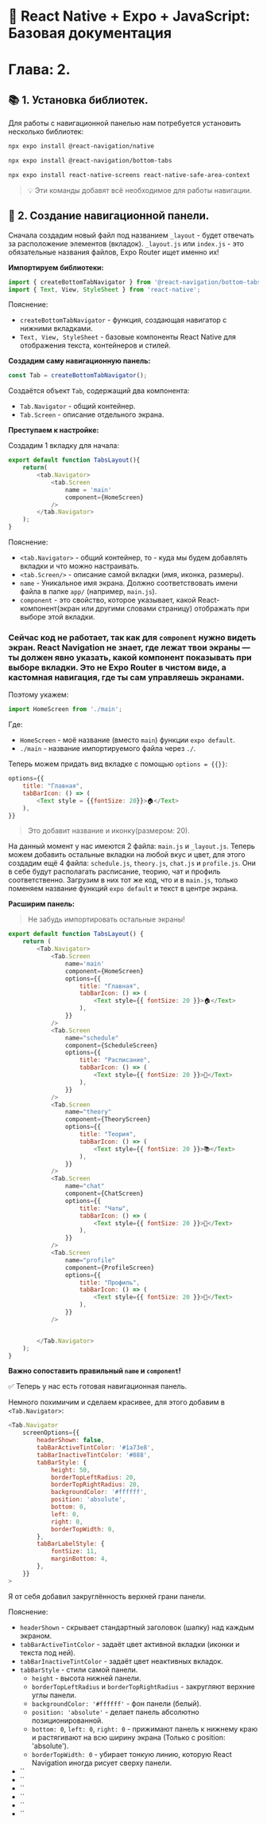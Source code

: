 # 📱 React Native + Expo + JavaScript: Базовая документация

# Глава: 2.

## 📚 1. Установка библиотек.

Для работы с навигационной панелью нам потребуется установить несколько библиотек:

```bash
npx expo install @react-navigation/native
```

```bash
npx expo install @react-navigation/bottom-tabs
```

```bash
npx expo install react-native-screens react-native-safe-area-context
```

> 💡 Эти команды добавят всё необходимое для работы навигации.

## 📑 2. Создание навигационной панели.

Сначала создадим новый файл под названием `_layout` - будет отвечать за расположение элементов (вкладок).
`_layout.js` или `index.js` - это обязательные названия файлов, Expo Router ищет именно их!

**Импортируем библиотеки:**

```JavaScript
import { createBottomTabNavigator } from '@react-navigation/bottom-tabs';
import { Text, View, StyleSheet } from 'react-native';
```

Пояснение:

- `createBottomTabNavigator` - функция, создающая навигатор с нижними вкладками.
- `Text, View, StyleSheet` - базовые компоненты React Native для отображения текста, контейнеров и стилей.

**Создадим саму навигационную панель:**

```JavaScript
const Tab = createBottomTabNavigator();
```

Создаётся объект `Tab`, содержащий два компонента:
- `Tab.Navigator` - общий контейнер.
- `Tab.Screen` - описание отдельного экрана.

**Преступаем к настройке:**

Создадим 1 вкладку для начала:

```JavaScript
export default function TabsLayout(){
    return(
        <tab.Navigator>
            <tab.Screen
                name = 'main'
                component={HomeScreen}
            />
        </tab.Navigator>
    );
}
```

Пояснение:

- `<tab.Navigator>` - общий контейнер, то - куда мы будем добавлять вкладки и что можно настраивать.
- `<tab.Screen/>` - описание самой вкладки (имя, иконка, размеры).
- `name` - Уникальное имя экрана. Должно соответствовать имени файла в папке `app/` (например, `main.js`).
- `component` - это свойство, которое указывает, какой React-компонент(экран или другими словами страницу) отображать при выборе этой вкладки.

### Сейчас код не работает, так как для `component` нужно видеть экран. React Navigation не знает, где лежат твои экраны — **ты должен явно указать, какой компонент показывать при выборе вкладки.** Это не Expo Router в чистом виде, а кастомная навигация, где ты сам управляешь экранами.

Поэтому укажем:

```JavaScript
import HomeScreen from './main';
```

Где:

- `HomeScreen` - моё название (вместо `main`) функции `expo default`.
- `./main` - название импортируемого файла через `./`.

Теперь можем придать вид вкладке с помощью `options = {{}}`:

```JavaScript
options={{
    title: "Главная",
    tabBarIcon: () => (
        <Text style = {{fontSize: 20}}>🏠</Text>
    ),
}}
```

> Это добавит название и иконку(размером: 20).

На данный момент у нас имеются 2 файла: `main.js` и `_layout.js`.
Теперь можем добавить остальные вкладки на любой вкус и цвет, для этого создадим ещё 4 файла: `schedule.js`, `theory.js`, `chat.js` и `profile.js`.
Они в себе будут располагать расписание, теорию, чат и профиль соответственно.
Загрузим в них тот же код, что и в `main.js`, только поменяем название функций `expo default` и текст в центре экрана.

**Расширим панель:**

> Не забудь импортировать остальные экраны!

```JavaScript
export default function TabsLayout() {
    return (
        <Tab.Navigator>
            <Tab.Screen
                name='main'
                component={HomeScreen}
                options={{
                    title: "Главная",
                    tabBarIcon: () => (
                        <Text style={{ fontSize: 20 }}>🏠</Text>
                    ),
                }}
            />
            <Tab.Screen
                name="schedule"
                component={ScheduleScreen}
                options={{
                    title: "Расписание",
                    tabBarIcon: () => (
                        <Text style={{ fontSize: 20 }}>📅</Text>
                    ),
                }}
            />
            <Tab.Screen
                name="theory"
                component={TheoryScreen}
                options={{
                    title: "Теория",
                    tabBarIcon: () => (
                        <Text style={{ fontSize: 20 }}>📚</Text>
                    ),
                }}
            />
            <Tab.Screen
                name="chat"
                component={ChatScreen}
                options={{
                    title: "Чаты",
                    tabBarIcon: () => (
                        <Text style={{ fontSize: 20 }}>💬</Text>
                    ),
                }}
            />
            <Tab.Screen
                name="profile"
                component={ProfileScreen}
                options={{
                    title: "Профиль",
                    tabBarIcon: () => (
                        <Text style={{ fontSize: 20 }}>👤</Text>
                    ),
                }}
            />


        </Tab.Navigator>
    );
}
```

**Важно сопоставить правильный `name` и `component`!**

✅ Теперь у нас есть готовая навигационная панель.

Немного похимичим и сделаем красивее, для этого добавим в `<Tab.Navigator>`:

```JavaScript
<Tab.Navigator
    screenOptions={{
        headerShown: false,
        tabBarActiveTintColor: '#1a73e8',
        tabBarInactiveTintColor: '#888',
        tabBarStyle: {
            height: 50,
            borderTopLeftRadius: 20,   
            borderTopRightRadius: 20,  
            backgroundColor: '#ffffff', 
            position: 'absolute',       
            bottom: 0,
            left: 0,
            right: 0,
            borderTopWidth: 0,
        },
        tabBarLabelStyle: {
            fontSize: 11,
            marginBottom: 4,
        },
    }}
>
```

Я от себя добавил закруглённость верхней грани панели.

Пояснение:

- `headerShown` - скрывает стандартный заголовок (шапку) над каждым экраном.
- `tabBarActiveTintColor` - задаёт цвет активной вкладки (иконки и текста под ней).
- `tabBarInactiveTintColor` - задаёт цвет неактивных вкладок.
- `tabBarStyle` - стили самой панели.
    - `height` - высота нижней панели.
    - `borderTopLeftRadius` и `borderTopRightRadius` - закругляют верхние углы панели.
    - `backgroundColor: '#ffffff'` - фон панели (белый).
    - `position: 'absolute'` - делает панель абсолютно позиционированной.
    - `bottom: 0`, `left: 0`, `right: 0` - прижимают панель к нижнему краю и растягивают на всю ширину экрана (Только с position: 'absolute').
    - `borderTopWidth: 0` - убирает тонкую линию, которую React Navigation иногда рисует сверху панели.
- ``
- ``
- ``
- ``
- ``
- ``
